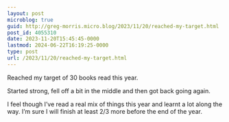 ```yaml
---
layout: post
microblog: true
guid: http://greg-morris.micro.blog/2023/11/20/reached-my-target.html
post_id: 4055310
date: 2023-11-20T15:45:45-0000
lastmod: 2024-06-22T16:19:25-0000
type: post
url: /2023/11/20/reached-my-target.html
---
```

Reached my target of 30 books read this year. 

Started strong, fell off a bit in the middle and then got back going again. 

I feel though I’ve read a real mix of things this year and learnt a lot along the way. I’m sure I will finish at least 2/3 more before the end of the year.
